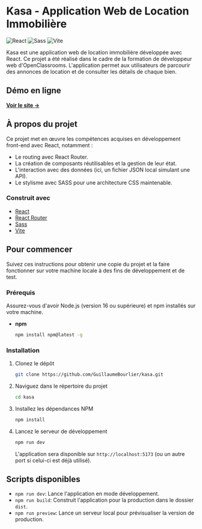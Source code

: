 # Kasa - Application Web de Location Immobilière

![React](https://img.shields.io/badge/React-20232A?style=for-the-badge&logo=react&logoColor=61DAFB)
![Sass](https://img.shields.io/badge/Sass-CC6699?style=for-the-badge&logo=sass&logoColor=white)
![Vite](https://img.shields.io/badge/Vite-646CFF?style=for-the-badge&logo=vite&logoColor=white)

Kasa est une application web de location immobilière développée avec React. Ce projet a été réalisé dans le cadre de la formation de développeur web d'OpenClassrooms. L'application permet aux utilisateurs de parcourir des annonces de location et de consulter les détails de chaque bien.


##  Démo en ligne

[**Voir le site →**](https://guillaumebourlier.github.io/kasa/)

##  À propos du projet
Ce projet met en œuvre les compétences acquises en développement front-end avec React, notamment :
*   Le routing avec React Router.
*   La création de composants réutilisables et la gestion de leur état.
*   L'interaction avec des données (ici, un fichier JSON local simulant une API).
*   Le stylisme avec SASS pour une architecture CSS maintenable.

###  Construit avec

*   [React](https://reactjs.org/)
*   [React Router](https://reactrouter.com/)
*   [Sass](https://sass-lang.com/)
*   [Vite](https://vitejs.dev/)

##  Pour commencer

Suivez ces instructions pour obtenir une copie du projet et la faire fonctionner sur votre machine locale à des fins de développement et de test.

###  Prérequis

Assurez-vous d'avoir Node.js (version 16 ou supérieure) et npm installés sur votre machine.

*   **npm**
    ```sh
    npm install npm@latest -g
    ```

###  Installation

1.  Clonez le dépôt
    ```sh
    git clone https://github.com/GuillaumeBourlier/kasa.git
    ```
2.  Naviguez dans le répertoire du projet
    ```sh
    cd kasa
    ```
3.  Installez les dépendances NPM
    ```sh
    npm install
    ```
4.  Lancez le serveur de développement
    ```sh
    npm run dev
    ```
    L'application sera disponible sur `http://localhost:5173` (ou un autre port si celui-ci est déjà utilisé).

##  Scripts disponibles

*   `npm run dev`: Lance l'application en mode développement.
*   `npm run build`: Construit l'application pour la production dans le dossier `dist`.
*   `npm run preview`: Lance un serveur local pour prévisualiser la version de production.
